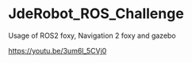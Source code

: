 # JdeRobot_ROS_Challenge
Usage of ROS2 foxy, Navigation 2 foxy and gazebo

https://youtu.be/3um6l_5CVj0
